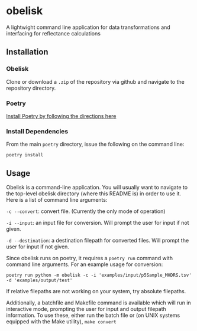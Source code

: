 # obelisk

A lightwight command line application for data transformations and interfacing
for reflectance calculations

## Installation

### Obelisk

Clone or download a `.zip` of the repository via github and
navigate to the repository directory.

### Poetry

[Install Poetry by following the directions here](https://python-poetry.org/docs/#installation)

### Install Dependencies

From the main `poetry` directory, issue the following on the command line:

`poetry install`

## Usage

Obelisk is a command-line application. You will usually want to navigate to the top-level obelisk directory (where this README is) in order to use it. Here is a list of command line arguments:

`-c --convert`: convert file. (Currently the only mode of operation)

`-i --input`: an input file for conversion. Will prompt the user for input if not given.

`-d --destination`: a destination filepath for converted files. Will prompt the user for input if not given.

Since obelisk runs on poetry, it requires a `poetry run` command with command line arguments. For an example usage for conversion:

`poetry run python -m obelisk -c -i 'examples/input/p5Sample_MHDRS.tsv' -d 'examples/output/test'`

If relative filepaths are not working on your system, try absolute filepaths.

Additionally, a batchfile and Makefile command is available which will run in interactive mode, prompting the user for input and output filepath information. To use these, either run the batch file or (on UNIX systems equipped with the Make utility), `make convert`
